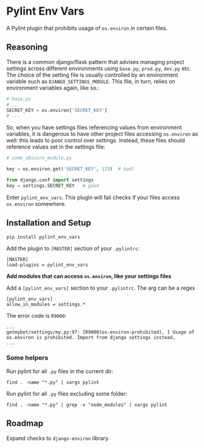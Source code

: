 # Pylint Env Vars

A Pylint plugin that prohibits usage of `os.environ` in certain files.

## Reasoning

There is a common django/flask pattern that advises managing project settings 
across different environments using  `base.py`, `prod.py`, `dev.py` etc.
The choice of the setting file is usually controlled by an environment variable such as `DJANGO_SETTINGS_MODULE`.
This file, in turn, relies on environment variables again, like so.:

```python
# base.py
# ...
SECRET_KEY = os.environ['SECRET_KEY']
# ...

```

So, when you have settings files referencing values from environment variables,
it is dangerous to have other project files accessing `os.environ` as well: this leads to poor control over settings. Instead, these files should reference values set in the settings file:
```python
# some_obscure_module.py

key = os.environ.get('SECRET_KEY', 123)  # bad!

from django.conf import settings
key = settings.SECRET_KEY   # good

```  

Enter `pylint_env_vars`. This plugin will fail checks if your files access `os.environ` somewhere.

## Installation and Setup

```
pip install pylint_env_vars
```

Add the plugin to `[MASTER]` section of your `.pylintrc`:

```
[MASTER]
load-plugins = pylint_env_vars
```

**Add modules that can access `os.environ`, like your settings files**

Add a `[pylint_env_vars]` section to your `.pylintrc`. The arg can be a regex

```
[pylint_env_vars]
allow_in_modules = settings.*

```


The error code is `R9000`:

```
...
getmybot/settings/my.py:97: [R9000(os-environ-prohibited), ] Usage of os.environ is prohibited. Import from django settings instead.
...
```


### Some helpers

Run pylint for all `.py` files in the current dir:

```
find . -name "*.py" | xargs pylint
```

Run pylint for all `.py` files excluding some folder:

```
find . -name "*.py" | grep -v "node_modules" | xargs pylint
```



## Roadmap

Expand checks to `django-environ` library.
